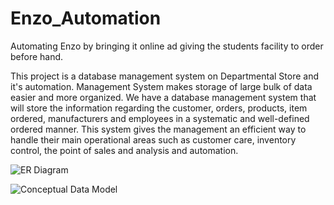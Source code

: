 # Enzo_Automation
Automating Enzo by bringing it online ad giving the students facility to order before hand.


This project is a database management system on Departmental Store and it's automation. Management System makes storage of large bulk of data easier and more organized. We have a database management system that will store the information regarding the customer, orders, products, item ordered, manufacturers and employees in a systematic and well-defined ordered manner. This system gives the management an efficient way to handle their main operational areas such as customer care, inventory control, the point of sales and analysis and automation.

![ER Diagram](Enzo_Automation/ER-Diagram.png)

![Conceptual Data Model](Enzo_Automation/conceptual_data_model.png)
